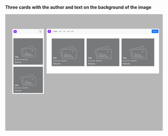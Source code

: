 **Three cards with the author and text on the background of the image**

<img src="screenshot.png" alt="webkit-pro" style="width: 800px;">
